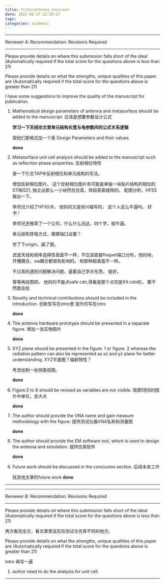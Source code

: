 ```yaml
---
title: filterantenna_revision
date: 2022-08-27 22:30:17
tags:
categories: academic
---
```

------------------------------------------------------
Reviewer A:
Recommendation: Revisions Required

------------------------------------------------------


Please provide details on where this submission falls short of the ideal (Automatically required if the total score for the questions above is less than 21)

Please provide details on what the strengths, unique qualities of this paper are (Automatically required if the total score for the questions above is greater than 21)


I have some suggestions to improve the quality of the manuscript for publication.

1. Mathematical design parameters of antenna and metasurface should be added to the manuscript.
   应该是想要参数设计公式
    
   **学习一下天线论文里单元结构长宽与电参数间的公式关系逻辑**
   
   按他们那格式加一个表
   Design Parameters and their values
 
   **done**



2. Metasurface unit cell analysis should be added to the manuscript such as reflection phase properties.
   反射相位特性

   查一下引文TAP中反射相位和单元结构的写法。

   增加反射相位图片。
   这个反射相位图片有可能是单独一块贴片结构的相位的S11和S21,
   独立出那么一小块然后仿真，带超表面缝隙的。
   配图分析。HFSS输出一下。

   李师兄介绍了HFSS书，
   他妈的又是徐兴福写的，
   这个人这么牛逼吗。
   好书！

   李师兄还推荐了一个公司，什么什么迅达，四个字，挺牛逼。

   
   单元结构馈电方式，建模端口设置？

   学了下origin，画了图。

   滤波天线和频率选择性表面不一样，不应该直接floquet端口分析。他的地，开槽耦合，via耦合都很有影响的。
   和那种超表面不一样。

   不过真的遇到问题解决问题，逼着自己学点东西，
   挺好。

   等等再挂图把，
   他妈的不能点safe cdn,得看是那个点完是XX.cdn的，
   要不然图会挂



3. Novelty and technical contributions should be included in the introduction.
   创新型写在intro里
   提升的写在intro

   **done**


4. The antenna hardware prototype should be presented in a separate figure.
   增加一张实物图片

   **done**
5. XYZ plane should be presented in the figure. 1 or figure. 2 whereas the radiation pattern can also be represented as xz and yz plane for better understanding.
   XYZ平面图？辐射特性？

   考虑绘制一张侧面视图。

   **done**
6. Figure.5 to 8 should be revised as variables are not visible.
   改图5到8的图片中单位，变大点

   **done**
7. The author should provide the VNA name and gain measure methodology with the figure.
   提供测试仪器VNA名称和测量图

   **done**

8. The author should provide the EM software tool, which is used to design the antenna and simulation.
   提供仿真软件
 

   **done**
   
9.  Future work should be discussed in the conclusion section.
    后续未来工作

    找其他文章的future work
    **done**

------------------------------------------------------



------------------------------------------------------
Reviewer B:
Recommendation: Revisions Required

------------------------------------------------------


Please provide details on where this submission falls short of the ideal (Automatically required if the total score for the questions above is less than 21)

再次看完全文，看文章里说实际测试与仿真不同的地方。

Please provide details on what the strengths, unique qualities of this paper are (Automatically required if the total score for the questions above is greater than 21)

Intro 再写一遍


1. author need to do the analysis for unit cell.

------------------------------------------------------
